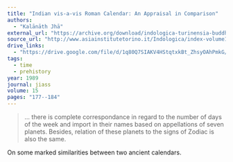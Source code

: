 ```yaml
---
title: "Indian vis-a-vis Roman Calendar: An Appraisal in Comparison"
authors:
  - "Kalānāth Jhā"
external_url: "https://archive.org/download/indologica-turinensia-buddhismo/Indian%20vis-a-vis%20Roman%20calendar_%20an%20appraisal%20in%20comparison_text.pdf"
source_url: "http://www.asiainstitutetorino.it/Indologica/index-volume15-16.asp"
drive_links:
  - "https://drive.google.com/file/d/1q80Q7SIAKV4HStqtxkBt_ZhsyOAhPmkG/view?usp=drivesdk"
tags:
  - time
  - prehistory
year: 1989
journal: jiass
volume: 15
pages: "177--184"
---
```


> ... there is complete correspondance in regard to the number of days of the week and import in their names based on appellations of seven planets. Besides, relation of these planets to the signs of Zodiac is also the same.

On some marked similarities between two ancient calendars.
